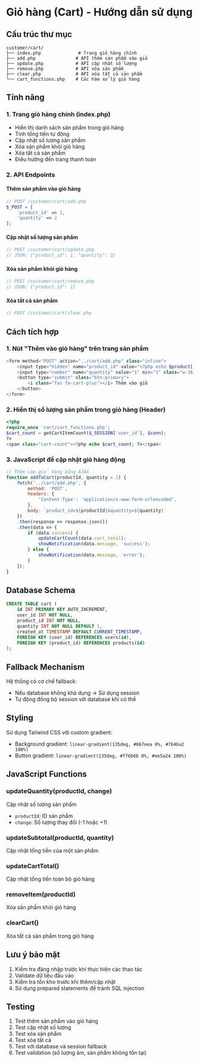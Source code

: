 # Giỏ hàng (Cart) - Hướng dẫn sử dụng

## Cấu trúc thư mục
```
customer/cart/
├── index.php              # Trang giỏ hàng chính
├── add.php               # API thêm sản phẩm vào giỏ
├── update.php            # API cập nhật số lượng
├── remove.php            # API xóa sản phẩm
├── clear.php             # API xóa tất cả sản phẩm
└── cart_functions.php    # Các hàm xử lý giỏ hàng
```

## Tính năng

### 1. Trang giỏ hàng chính (index.php)
- Hiển thị danh sách sản phẩm trong giỏ hàng
- Tính tổng tiền tự động
- Cập nhật số lượng sản phẩm
- Xóa sản phẩm khỏi giỏ hàng
- Xóa tất cả sản phẩm
- Điều hướng đến trang thanh toán

### 2. API Endpoints

#### Thêm sản phẩm vào giỏ hàng
```php
// POST /customer/cart/add.php
$_POST = [
    'product_id' => 1,
    'quantity' => 2
];
```

#### Cập nhật số lượng sản phẩm
```php
// POST /customer/cart/update.php
// JSON: {"product_id": 1, "quantity": 3}
```

#### Xóa sản phẩm khỏi giỏ hàng
```php
// POST /customer/cart/remove.php
// JSON: {"product_id": 1}
```

#### Xóa tất cả sản phẩm
```php
// POST /customer/cart/clear.php
```

## Cách tích hợp

### 1. Nút "Thêm vào giỏ hàng" trên trang sản phẩm
```php
<form method="POST" action="../cart/add.php" class="inline">
    <input type="hidden" name="product_id" value="<?php echo $product['id']; ?>">
    <input type="number" name="quantity" value="1" min="1" class="w-16 text-center">
    <button type="submit" class="btn-primary">
        <i class="fas fa-cart-plus"></i> Thêm vào giỏ
    </button>
</form>
```

### 2. Hiển thị số lượng sản phẩm trong giỏ hàng (Header)
```php
<?php
require_once 'cart/cart_functions.php';
$cart_count = getCartItemCount($_SESSION['user_id'], $conn);
?>
<span class="cart-count"><?php echo $cart_count; ?></span>
```

### 3. JavaScript để cập nhật giỏ hàng động
```javascript
// Thêm vào giỏ hàng bằng AJAX
function addToCart(productId, quantity = 1) {
    fetch('../cart/add.php', {
        method: 'POST',
        headers: {
            'Content-Type': 'application/x-www-form-urlencoded',
        },
        body: `product_id=${productId}&quantity=${quantity}`
    })
    .then(response => response.json())
    .then(data => {
        if (data.success) {
            updateCartCount(data.cart_total);
            showNotification(data.message, 'success');
        } else {
            showNotification(data.message, 'error');
        }
    });
}
```

## Database Schema

```sql
CREATE TABLE cart (
    id INT PRIMARY KEY AUTO_INCREMENT,
    user_id INT NOT NULL,
    product_id INT NOT NULL,
    quantity INT NOT NULL DEFAULT 1,
    created_at TIMESTAMP DEFAULT CURRENT_TIMESTAMP,
    FOREIGN KEY (user_id) REFERENCES users(id),
    FOREIGN KEY (product_id) REFERENCES products(id)
);
```

## Fallback Mechanism

Hệ thống có cơ chế fallback:
- Nếu database không khả dụng → Sử dụng session
- Tự động đồng bộ session với database khi có thể

## Styling

Sử dụng Tailwind CSS với custom gradient:
- Background gradient: `linear-gradient(135deg, #667eea 0%, #764ba2 100%)`
- Button gradient: `linear-gradient(135deg, #ff6b6b 0%, #ee5a24 100%)`

## JavaScript Functions

### updateQuantity(productId, change)
Cập nhật số lượng sản phẩm
- `productId`: ID sản phẩm
- `change`: Số lượng thay đổi (-1 hoặc +1)

### updateSubtotal(productId, quantity)
Cập nhật tổng tiền của một sản phẩm

### updateCartTotal()
Cập nhật tổng tiền toàn bộ giỏ hàng

### removeItem(productId)
Xóa sản phẩm khỏi giỏ hàng

### clearCart()
Xóa tất cả sản phẩm trong giỏ hàng

## Lưu ý bảo mật

1. Kiểm tra đăng nhập trước khi thực hiện các thao tác
2. Validate dữ liệu đầu vào
3. Kiểm tra tồn kho trước khi thêm/cập nhật
4. Sử dụng prepared statements để tránh SQL injection

## Testing

1. Test thêm sản phẩm vào giỏ hàng
2. Test cập nhật số lượng
3. Test xóa sản phẩm
4. Test xóa tất cả
5. Test với database và session fallback
6. Test validation (số lượng âm, sản phẩm không tồn tại)
